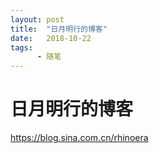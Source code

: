 ```yaml
---
layout: post
title:  "日月明行的博客"
date:   2018-10-22
tags:
      - 随笔
---
```


# 日月明行的博客


<https://blog.sina.com.cn/rhinoera> 

